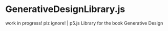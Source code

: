 # GenerativeDesignLibrary.js
work in progress! plz ignore! | p5.js Library for the book Generative Design

